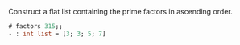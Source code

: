 
Construct a flat list containing the prime factors in ascending order.


```ocaml
# factors 315;;
- : int list = [3; 3; 5; 7]
```
